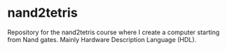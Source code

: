 # nand2tetris
Repository for the nand2tetris course where I create a computer starting from Nand gates. Mainly Hardware Description Language (HDL).
